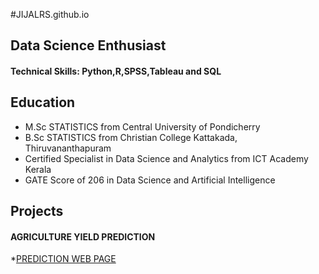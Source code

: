 #JIJALRS.github.io
## Data Science Enthusiast

#### Technical Skills: Python,R,SPSS,Tableau and SQL

## Education

* M.Sc STATISTICS from Central University of Pondicherry
* B.Sc STATISTICS from Christian College Kattakada, Thiruvananthapuram
* Certified Specialist in Data Science and Analytics from ICT Academy Kerala
* GATE Score of 206 in Data Science and Artificial Intelligence

## Projects
#### AGRICULTURE YIELD PREDICTION
*[PREDICTION WEB PAGE](https://agriculture-project.onrender.com)

